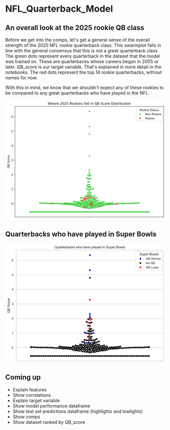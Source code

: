 # NFL_Quarterback_Model

## An overall look at the 2025 rookie QB class

Before we get into the comps, let's get a general sense of the overall strength of the 2025 NFL rookie quarterback class. This swarmplot falls in line with the general consensus that this is not a great quarterback class. The green dots represent every quarterback in the dataset that the model was trained on. These are quarterbacks whose careers began in 2005 or later. QB_score is our target variable. That's explained in more detail in the notebooks. The red dots represent the top 14 rookie quarterbacks, without names for now.<br>

With this in mind, we know that we shouldn't expect any of these rookies to be compared to any great quarterbacks who have played in the NFL. 

![My Cool Chart](qb_with_rookies.png)

## Quarterbacks who have played in Super Bowls

![My Cool Chart](qb_super_bowls.png)

## Coming up
* Explain features
* Show correlations
* Explain target variable
* Show model performance dataframe
* Show test set predictions dataframe (highlights and lowlights)
* Show comps
* Show dataset ranked by QB_score
